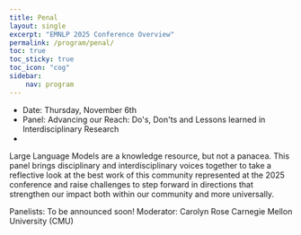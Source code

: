 ```yaml
---
title: Penal 
layout: single
excerpt: "EMNLP 2025 Conference Overview"
permalink: /program/penal/
toc: true
toc_sticky: true
toc_icon: "cog" 
sidebar: 
    nav: program
---
```


- Date: Thursday, November 6th
- Panel: Advancing our Reach: Do's, Don'ts and Lessons learned in Interdisciplinary Research
- 
Large Language Models are a knowledge resource, but not a panacea. This panel brings disciplinary and interdisciplinary voices together to take a reflective look at the best work of this community represented at the 2025 conference and raise challenges to step forward in directions that strengthen our impact both within our community and more universally.

Panelists: To be announced soon!
Moderator: Carolyn Rose Carnegie Mellon University (CMU)
